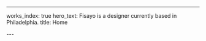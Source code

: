 ---

works_index: true
hero_text: Fisayo is a designer currently based in Philadelphia.
title: Home

---<Hero :text="$page.frontmatter.hero_text" />
<WorksList />

